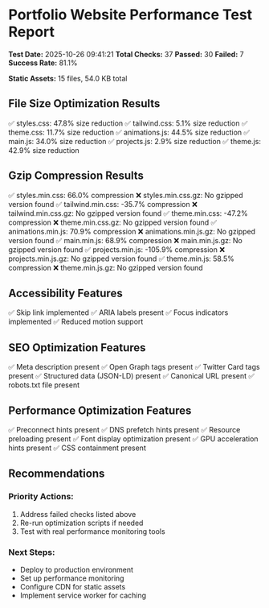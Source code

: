 # Portfolio Website Performance Test Report

**Test Date:** 2025-10-26 09:41:21
**Total Checks:** 37
**Passed:** 30
**Failed:** 7
**Success Rate:** 81.1%

**Static Assets:** 15 files, 54.0 KB total

## File Size Optimization Results

  ✅ styles.css: 47.8% size reduction
  ✅ tailwind.css: 5.1% size reduction
  ✅ theme.css: 11.7% size reduction
  ✅ animations.js: 44.5% size reduction
  ✅ main.js: 34.0% size reduction
  ✅ projects.js: 2.9% size reduction
  ✅ theme.js: 42.9% size reduction

## Gzip Compression Results

  ✅ styles.min.css: 66.0% compression
  ❌ styles.min.css.gz: No gzipped version found
  ✅ tailwind.min.css: -35.7% compression
  ❌ tailwind.min.css.gz: No gzipped version found
  ✅ theme.min.css: -47.2% compression
  ❌ theme.min.css.gz: No gzipped version found
  ✅ animations.min.js: 70.9% compression
  ❌ animations.min.js.gz: No gzipped version found
  ✅ main.min.js: 68.9% compression
  ❌ main.min.js.gz: No gzipped version found
  ✅ projects.min.js: -105.9% compression
  ❌ projects.min.js.gz: No gzipped version found
  ✅ theme.min.js: 58.5% compression
  ❌ theme.min.js.gz: No gzipped version found

## Accessibility Features

  ✅ Skip link implemented
  ✅ ARIA labels present
  ✅ Focus indicators implemented
  ✅ Reduced motion support

## SEO Optimization Features

  ✅ Meta description present
  ✅ Open Graph tags present
  ✅ Twitter Card tags present
  ✅ Structured data (JSON-LD) present
  ✅ Canonical URL present
  ✅ robots.txt file present

## Performance Optimization Features

  ✅ Preconnect hints present
  ✅ DNS prefetch hints present
  ✅ Resource preloading present
  ✅ Font display optimization present
  ✅ GPU acceleration hints present
  ✅ CSS containment present

## Recommendations

### Priority Actions:
1. Address failed checks listed above
2. Re-run optimization scripts if needed
3. Test with real performance monitoring tools

### Next Steps:
- Deploy to production environment
- Set up performance monitoring
- Configure CDN for static assets
- Implement service worker for caching